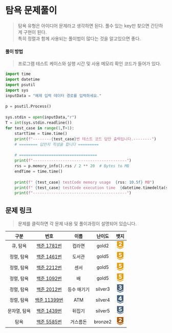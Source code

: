 # 탐욕 문제풀이
> 탐욕 유형은 아이디어 문제라고 생각하면 된다. 풀수 있는 key만 찾으면 간단하게 구현이 된다. <br>
> 특히 정렬과 함께 사용되는 풀이법이 많다는 것을 알고있으면 좋다.
#### 풀이 방법
> 프로그램 테스트 케이스와 실행 시간 및 사용 메모리 확인 코드가 들어가 있다.
```python
import time
import datetime
import psutil
import sys
inputData = "예제 입력 데이터 경로를 입력하세요."

p = psutil.Process()

sys.stdin = open(inputData,"r")
T = int(sys.stdin.readline())
for test_case in range(1,T+1):
    startTime = time.time()
    print(f"--------{test_case}번 테스트 코드 답안 출력입니다.--------")
    # ======== 답안지 작성을 합니다 =========

    # ==================================
    print(f"-----------------------------------------")
    rss = p.memory_info().rss / 2 ** 20  # Bytes to MB
    endTime = time.time()

    print(f" {test_case} testCode memory usage  {rss: 10.5f} MB")
    print(f" {test_case} testCode execution time  {datetime.timedelta(seconds=(endTime - startTime))} sec")
    print(f"-----------------------------------------")
```
## 문제 링크
> 문제를 클릭하면 각 문제 내용 및 풀이과정이 설명되어 있습니다.

|   구분    |                                                                                                          번호                                                                                                          |   이름   |   난이도   |                                                                           뱃지                                                                            |
|:-------:|:--------------------------------------------------------------------------------------------------------------------------------------------------------------------------------------------------------------------:|:------:|:-------:|:-------------------------------------------------------------------------------------------------------------------------------------------------------:|
|  큐, 탐욕  |  [백준 1781번](https://github.com/gudals-kim/Studyroom/blob/delevlop/codingtest/%EC%95%8C%EA%B3%A0%EB%A6%AC%EC%A6%98_%EB%AC%B8%EC%A0%9C%ED%92%80%EC%9D%B4/%ED%83%90%EC%9A%95_%EB%AC%B8%EC%A0%9C/docs/backjoon_1781.md)  |  컵라면   |  gold2  |  <img src="https://raw.githubusercontent.com/gudals-kim/Studyroom/0c61bf1ad9b6434ff624dbab4012654df8c92b01/codingtest/img/rank/gold_2.svg" width="20">  |
| 정렬, 탐욕  |  [백준 1461번](https://github.com/gudals-kim/Studyroom/blob/delevlop/codingtest/%EC%95%8C%EA%B3%A0%EB%A6%AC%EC%A6%98_%EB%AC%B8%EC%A0%9C%ED%92%80%EC%9D%B4/%ED%83%90%EC%9A%95_%EB%AC%B8%EC%A0%9C/docs/backjoon_1461.md)  |  도서관   |  gold5  |  <img src="https://raw.githubusercontent.com/gudals-kim/Studyroom/0c61bf1ad9b6434ff624dbab4012654df8c92b01/codingtest/img/rank/gold_5.svg" width="20">  |
| 정렬, 탐욕  |  [백준 2212번](https://github.com/gudals-kim/Studyroom/blob/delevlop/codingtest/%EC%95%8C%EA%B3%A0%EB%A6%AC%EC%A6%98_%EB%AC%B8%EC%A0%9C%ED%92%80%EC%9D%B4/%ED%83%90%EC%9A%95_%EB%AC%B8%EC%A0%9C/docs/backjoon_2212.md)  |   센서   |  gold5  |  <img src="https://raw.githubusercontent.com/gudals-kim/Studyroom/0c61bf1ad9b6434ff624dbab4012654df8c92b01/codingtest/img/rank/gold_5.svg" width="20">  |
| 정렬, 탐욕  |  [백준 1092번](https://github.com/gudals-kim/Studyroom/blob/delevlop/codingtest/%EC%95%8C%EA%B3%A0%EB%A6%AC%EC%A6%98_%EB%AC%B8%EC%A0%9C%ED%92%80%EC%9D%B4/%ED%83%90%EC%9A%95_%EB%AC%B8%EC%A0%9C/docs/backjoon_1092.md)  |   배    |  gold5  |  <img src="https://raw.githubusercontent.com/gudals-kim/Studyroom/0c61bf1ad9b6434ff624dbab4012654df8c92b01/codingtest/img/rank/gold_5.svg" width="20">  |
| 정렬, 탐욕  |  [백준 2012번](https://github.com/gudals-kim/Studyroom/blob/delevlop/codingtest/%EC%95%8C%EA%B3%A0%EB%A6%AC%EC%A6%98_%EB%AC%B8%EC%A0%9C%ED%92%80%EC%9D%B4/%ED%83%90%EC%9A%95_%EB%AC%B8%EC%A0%9C/docs/backjoon_2012.md)  | 등수 매기기 | silver3 | <img src="https://raw.githubusercontent.com/gudals-kim/Studyroom/0c61bf1ad9b6434ff624dbab4012654df8c92b01/codingtest/img/rank/silver_3.svg" width="20"> |
| 정렬, 탐욕  | [백준 11399번](https://github.com/gudals-kim/Studyroom/blob/delevlop/codingtest/%EC%95%8C%EA%B3%A0%EB%A6%AC%EC%A6%98_%EB%AC%B8%EC%A0%9C%ED%92%80%EC%9D%B4/%ED%83%90%EC%9A%95_%EB%AC%B8%EC%A0%9C/docs/backjoon_11399.md) |  ATM   | silver4 | <img src="https://raw.githubusercontent.com/gudals-kim/Studyroom/0c61bf1ad9b6434ff624dbab4012654df8c92b01/codingtest/img/rank/silver_4.svg" width="20"> |
| 문자열, 탐욕 |  [백준 1439번](https://github.com/gudals-kim/Studyroom/blob/delevlop/codingtest/%EC%95%8C%EA%B3%A0%EB%A6%AC%EC%A6%98_%EB%AC%B8%EC%A0%9C%ED%92%80%EC%9D%B4/%ED%83%90%EC%9A%95_%EB%AC%B8%EC%A0%9C/docs/backjoon_1439.md)  |  뒤집기   | silver5 | <img src="https://raw.githubusercontent.com/gudals-kim/Studyroom/0c61bf1ad9b6434ff624dbab4012654df8c92b01/codingtest/img/rank/silver_5.svg" width="20"> |
|   탐욕    |  [백준 5585번](https://github.com/gudals-kim/Studyroom/blob/delevlop/codingtest/%EC%95%8C%EA%B3%A0%EB%A6%AC%EC%A6%98_%EB%AC%B8%EC%A0%9C%ED%92%80%EC%9D%B4/%ED%83%90%EC%9A%95_%EB%AC%B8%EC%A0%9C/docs/backjoon_5585.md)  |  거스름돈  | bronze2 | <img src="https://raw.githubusercontent.com/gudals-kim/Studyroom/0c61bf1ad9b6434ff624dbab4012654df8c92b01/codingtest/img/rank/bronze_2.svg" width="20"> |

